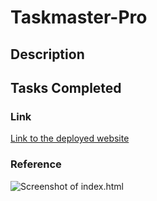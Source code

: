 # Taskmaster-Pro

## Description

## Tasks Completed 

### Link 
[Link to the deployed website]()

### Reference 
![Screenshot of index.html]()